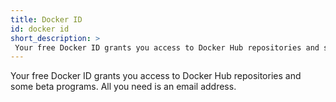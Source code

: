 ```yaml
---
title: Docker ID
id: docker id
short_description: >
 Your free Docker ID grants you access to Docker Hub repositories and some beta programs. 
---
```


Your free Docker ID grants you access to Docker Hub repositories and some beta programs. All you need is an email address.